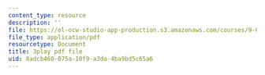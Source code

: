 ```yaml
---
content_type: resource
description: ''
file: https://ol-ocw-studio-app-production.s3.amazonaws.com/courses/9-00sc-introduction-to-psychology-fall-2011/8adcb460075a10f9a3da4ba9bd5c65a6_syXplPKQb_o.pdf
file_type: application/pdf
resourcetype: Document
title: 3play pdf file
uid: 8adcb460-075a-10f9-a3da-4ba9bd5c65a6
---
```

